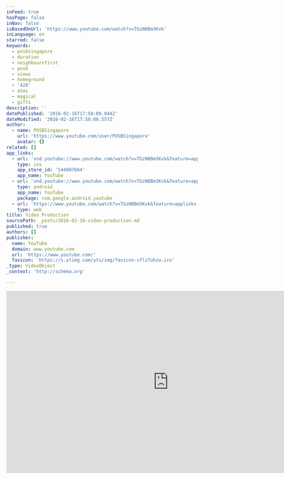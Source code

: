 ```yaml
---
inFeed: true
hasPage: false
inNav: false
isBasedOnUrl: 'https://www.youtube.com/watch?v=TGzN0Bm3Kvk'
inLanguage: en
starred: false
keywords:
  - posbsingapore
  - duration
  - neighboursfirst
  - posb
  - views
  - homeground
  - '428'
  - atms
  - magical
  - gifts
description: ''
datePublished: '2016-02-16T17:58:09.844Z'
dateModified: '2016-02-16T17:58:06.557Z'
author:
  - name: POSBSingapore
    url: 'https://www.youtube.com/user/POSBSingapore'
    avatar: {}
related: []
app_links:
  - url: 'vnd.youtube://www.youtube.com/watch?v=TGzN0Bm3Kvk&feature=applinks'
    type: ios
    app_store_id: '544007664'
    app_name: YouTube
  - url: 'vnd.youtube://www.youtube.com/watch?v=TGzN0Bm3Kvk&feature=applinks'
    type: android
    app_name: YouTube
    package: com.google.android.youtube
  - url: 'https://www.youtube.com/watch?v=TGzN0Bm3Kvk&feature=applinks'
    type: web
title: Video Production
sourcePath: _posts/2016-02-16-video-production.md
published: true
authors: []
publisher:
  name: YouTube
  domain: www.youtube.com
  url: 'https://www.youtube.com/'
  favicon: 'https://s.ytimg.com/yts/img/favicon-vflz7uhzw.ico'
_type: VideoObject
_context: 'http://schema.org'

---
```

<iframe src="https://cdn.embedly.com/widgets/media.html?src=https%3A%2F%2Fwww.youtube.com%2Fembed%2FTGzN0Bm3Kvk%3Ffeature%3Doembed&amp;url=https%3A%2F%2Fwww.youtube.com%2Fwatch%3Fv%3DTGzN0Bm3Kvk&amp;image=https%3A%2F%2Fi.ytimg.com%2Fvi%2FTGzN0Bm3Kvk%2Fhqdefault.jpg&amp;key=b7d04c9b404c499eba89ee7072e1c4f7&amp;type=text%2Fhtml&amp;schema=youtube" width="854" height="480" scrolling="no" frameborder="0" allowfullscreen="allowfullscreen" style=""></iframe>